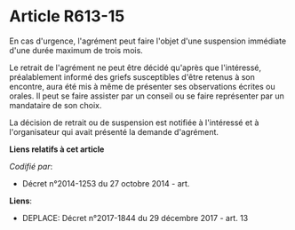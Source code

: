 # Article R613-15

En cas d'urgence, l'agrément peut faire l'objet d'une suspension immédiate d'une durée maximum de trois mois.

Le retrait de l'agrément ne peut être décidé qu'après que l'intéressé, préalablement informé des griefs susceptibles d'être
retenus à son encontre, aura été mis à même de présenter ses observations écrites ou orales. Il peut se faire assister par un
conseil ou se faire représenter par un mandataire de son choix.

La décision de retrait ou de suspension est notifiée à l'intéressé et à l'organisateur qui avait présenté la demande
d'agrément.

**Liens relatifs à cet article**

_Codifié par_:

  - Décret n°2014-1253 du 27 octobre 2014 - art.

**Liens**:

  - DEPLACE: Décret n°2017-1844 du 29 décembre 2017 - art. 13
